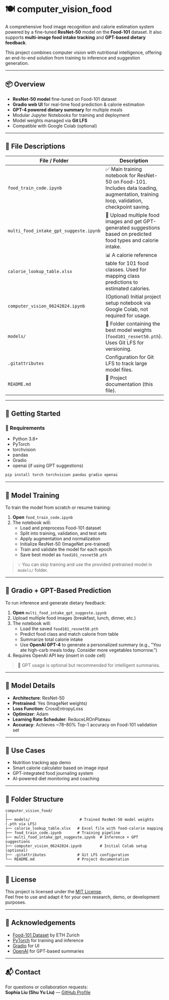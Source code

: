 
# 🍽️ computer_vision_food

A comprehensive food image recognition and calorie estimation system powered by a fine-tuned **ResNet-50** model on the **Food-101** dataset. It also supports **multi-image food intake tracking** and **GPT-based dietary feedback**.

This project combines computer vision with nutritional intelligence, offering an end-to-end solution from training to inference and suggestion generation.

---

## 📦 Overview

- **ResNet-50 model** fine-tuned on Food-101 dataset
- **Gradio web UI** for real-time food prediction & calorie estimation
- **GPT-4 powered dietary summary** for multiple meals
- Modular Jupyter Notebooks for training and deployment
- Model weights managed via **Git LFS**
- Compatible with Google Colab (optional)

---

## 📁 File Descriptions

| File / Folder | Description |
|---------------|-------------|
| `food_train_code.ipynb` | ✅ Main training notebook for ResNet-50 on Food-101. Includes data loading, augmentation, training loop, validation, checkpoint saving. |
| `multi_food_intake_gpt_suggeste.ipynb` | 🍱 Upload multiple food images and get GPT-generated suggestions based on predicted food types and calorie intake. |
| `calorie_lookup_table.xlsx` | 📊 A calorie reference table for 101 food classes. Used for mapping class predictions to estimated calories. |
| `computer_vision_06242024.ipynb` | (Optional) Initial project setup notebook via Google Colab, not required for usage. |
| `models/` | 📁 Folder containing the best model weights (`food101_resnet50.pth`). Uses Git LFS for versioning. |
| `.gitattributes` | Configuration for Git LFS to track large model files. |
| `README.md` | 📖 Project documentation (this file). |

---

## 🚀 Getting Started

### 🔧 Requirements

- Python 3.8+
- PyTorch
- torchvision
- pandas
- Gradio
- openai (if using GPT suggestions)

```bash
pip install torch torchvision pandas gradio openai
```

---

## 🧠 Model Training

To train the model from scratch or resume training:

1. **Open** `food_train_code.ipynb`
2. The notebook will:
   - Load and preprocess Food-101 dataset
   - Split into training, validation, and test sets
   - Apply augmentation and normalization
   - Initialize ResNet-50 (ImageNet pre-trained)
   - Train and validate the model for each epoch
   - Save best model as `food101_resnet50.pth`

> 💡 You can skip training and use the provided pretrained model in `models/` folder.

---

## 🤖 Gradio + GPT-Based Prediction

To run inference and generate dietary feedback:

1. **Open** `multi_food_intake_gpt_suggeste.ipynb`
2. Upload multiple food images (breakfast, lunch, dinner, etc.)
3. The notebook will:
   - Load the saved `food101_resnet50.pth`
   - Predict food class and match calorie from table
   - Summarize total calorie intake
   - Use **OpenAI GPT-4** to generate a personalized summary (e.g., "You ate high-carb meals today. Consider more vegetables tomorrow.")
4. Requires OpenAI API key (insert in code cell)

> 🔐 GPT usage is optional but recommended for intelligent summaries.

---

## 🧪 Model Details

- **Architecture**: ResNet-50
- **Pretrained**: Yes (ImageNet weights)
- **Loss Function**: CrossEntropyLoss
- **Optimizer**: Adam
- **Learning Rate Scheduler**: ReduceLROnPlateau
- **Accuracy**: Achieves ~78–80% Top-1 accuracy on Food-101 validation set

---

## 🎯 Use Cases

- Nutrition tracking app demo
- Smart calorie calculator based on image input
- GPT-integrated food journaling system
- AI-powered diet monitoring and coaching

---

## 📂 Folder Structure

```
computer_vision_food/
│
├── models/                      # Trained ResNet-50 model weights (.pth via LFS)
├── calorie_lookup_table.xlsx   # Excel file with food-calorie mapping
├── food_train_code.ipynb       # Training pipeline
├── multi_food_intake_gpt_suggeste.ipynb  # Inference + GPT suggestions
├── computer_vision_06242024.ipynb        # Initial Colab setup (optional)
├── .gitattributes              # Git LFS configuration
└── README.md                   # Project documentation
```

---

## 📜 License

This project is licensed under the [MIT License](LICENSE).  
Feel free to use and adapt it for your own research, demo, or development purposes.

---

## 🙏 Acknowledgements

- [Food-101 Dataset](https://www.vision.ee.ethz.ch/datasets_extra/food-101/) by ETH Zurich  
- [PyTorch](https://pytorch.org/) for training and inference  
- [Gradio](https://gradio.app/) for UI  
- [OpenAI](https://openai.com/) for GPT-based summaries

---

## 📬 Contact

For questions or collaboration requests:  
**Sophia Liu (Shu Yu Liu)** — [GitHub Profile](https://github.com/Sophia291188)
